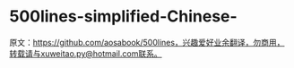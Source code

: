# 500lines-simplified-Chinese-
原文：https://github.com/aosabook/500lines，兴趣爱好业余翻译，勿商用，转载请与xuweitao.py@hotmail.com联系。

